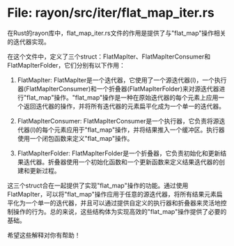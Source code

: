 # File: rayon/src/iter/flat_map_iter.rs

在Rust的rayon库中，flat_map_iter.rs文件的作用是提供了与"flat_map"操作相关的迭代器实现。

在这个文件中，定义了三个struct：FlatMapIter、FlatMapIterConsumer和FlatMapIterFolder，它们分别有以下作用：

1. FlatMapIter:
   FlatMapIter是一个迭代器，它使用了一个源迭代器(I)，一个执行器(FlatMapIterConsumer)和一个折叠器(FlatMapIterFolder)来对源迭代器进行"flat_map"操作。"flat_map"操作是一种在原始迭代器的每个元素上应用一个返回迭代器的操作，并将所有迭代器的元素扁平化成为一个单一的迭代器。

2. FlatMapIterConsumer:
   FlatMapIterConsumer是一个执行器，它负责将源迭代器(I)的每个元素应用于"flat_map"操作，并将结果推入一个缓冲区。执行器使用一个闭包函数来定义"flat_map"操作。

3. FlatMapIterFolder:
   FlatMapIterFolder是一个折叠器，它负责初始化和更新结果迭代器。折叠器使用一个初始化函数和一个更新函数来定义结果迭代器的创建和更新过程。

这三个struct合在一起提供了实现"flat_map"操作的功能。通过使用FlatMapIter，可以将"flat_map"操作应用于任意的源迭代器，将所有结果元素扁平化为一个单一的迭代器，并且可以通过提供自定义的执行器和折叠器来灵活地控制操作的行为。总的来说，这些结构体为实现高效的"flat_map"操作提供了必要的基础。

希望这些解释对你有帮助！

